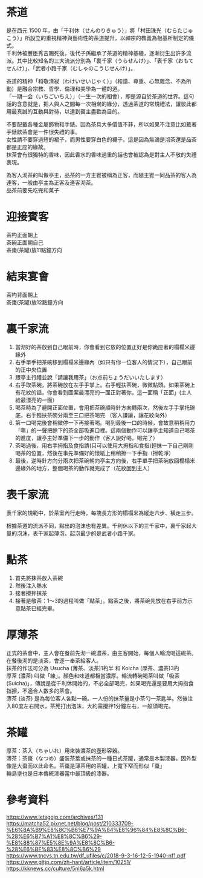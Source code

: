 # 茶道
是在西元 1500 年，由「千利休（せんのりきゅう）」將「村田珠光（むらたじゅこう）」所設立的重視精神與藝術性的茶道提升，以禪宗的教義為根基所制定的儀式。  
千利休被豐臣秀吉賜死後，後代子孫繼承了茶道的精神基礎，逐漸衍生出許多流派。其中比較知名的三大流派分別為「裏千家（うらせんけ）」、「表千家（おもてせんけ）」、「武者小路千家（むしゃのこうじせんけ）」。   

茶道的精神「和敬清寂（わけいせいじゃく）」（和諧、尊重、心無雜念、不為所動）是融合宗教、哲學、倫理和美學為一體的道。  
「一期一会（いちごいちえ）」（一生一次的相會），即是源自於茶道的世界。這句話的含意就是，把人與人之間每一次相聚的緣分，透過茶道的常規禮法，讓彼此都用最真誠的互動與對待，以達到賓主盡歡為目的。  

不要配戴各種金屬飾物和手錶。因為茶具大多價值不菲，所以如果不注意比如戴著手錶飲茶會是一件很失禮的事。  
女性請不要穿過短的裙子，而男性要穿白色的襪子。這是因為無論是沏茶還是品茶都是正座的緣故。  
抹茶會有很獨特的香味，因此香水的香味過重的話也會被認為是對主人不敬的失禮表現。  

為客人沏茶的叫做亭主，品茶的一方主賓被稱為正客，而隨主賓一同品茶的客人為連客，一般由亭主為正客及連客沏茶。  
品茶前要先吃完和菓子  


# 迎接賓客
茶杓正面朝上  
茶碗正面朝自己  
茶棗(茶罐)放11點鐘方向  

# 結束宴會
茶杓背面朝上  
茶棗(茶罐)放12點鐘方向  

# 裏千家流  
1. 當沏好的茶放到自己眼前時，你會看到它放的位置正好是你跪座著的榻榻米邊緣外
2. 右手單手把茶碗移到榻榻米邊緣內（如只有你一位客人的情況下），自己跟前的正中央位置
3. 跟亭主行禮並說「請讓我用茶」（お点前ちょうだいいたします）
4. 右手取茶碗，將茶碗放在左手手掌上。右手輕扶茶碗，微微點頭。如果茶碗上有花紋的話，你會看到圖案最漂亮的一面正對著你，這一面稱「正面」(主人給最漂亮的一面）
5. 喝茶時為了避開正面位置，會用把茶碗順時針方向轉兩次，然後左手手掌托碗底，右手輕扶茶碗分兩至三口把茶喝完  （客人謙讓，讓花紋向外）  
6. 第一口喝完後會稍微停一下再接著喝。喝到最後一口的時候，會故意稍稍用力「嘶」的一聲把餘下的茶全部吸進口裡。這兩個動作可以讓亭主知道自己喝茶的進度，讓亭主好準備下一步的動作（客人說好喝，喝完了）  
7. 茶喝過後，用右手拇指及食指請(只可以使用大拇指和食指)輕抹一下自己剛剛喝茶的位置，然後在事先準備好的懷紙上稍稍擦一下手指（擦乾淨）  
8. 最後，逆時針方向分兩次把茶碗朝向亭主方向後，右手單手把茶碗放回榻榻米邊緣外的地方，整個喝茶的動作就完成了（花紋回到主人）  

# 表千家流
表千家的規範中，於茶室內行走時，每塊長方形的榻榻米為縱走六步、橫走三步。  

根據茶道的流派不同，點出的泡沫也有差異。千利休以下的三千家中，裏千家起大量的泡沫，表千家起薄泡，起泡最少的是武者小路千家。  

# 點茶
1. 首先將抹茶放入茶碗  
2. 然後注入熱水  
3. 接著攪拌抹茶  
4. 接著是敬茶：1～3的過程叫做「點茶」。點茶之後，將茶碗先放在右手前方示意點茶已經完畢。    


# 厚薄茶
正式的茶會中，主人會在餐前先沏一碗濃茶，由主客開始，每個人輪流喝這碗茶。在餐後沏的是淡茶，會逐一奉茶給客人。  
抹茶的作法可分為 Usucha (薄茶、淡茶)1杓半 和 Koicha (厚茶、濃茶)3杓  
厚茶 (濃茶) 叫做「練」。顏色和味道都相當濃厚。輪流轉碗喝茶叫做「吸茶(Suicha)」，傳說是從千利休開始的，不必全部喝完，如果喝完還是要用大拇指食指擦，不適合人數多的茶會。   
薄茶 (淡茶) 是為每位客人各點一碗。一人份的抹茶量是小茶勺一茶匙半。然後注入80度左右開水，茶筅打出泡沫，大約需攪拌1分鐘左右，一般須喝完。  

# 茶罐
厚茶：茶入（ちゃいれ）用來裝濃茶的壺形容器。  
薄茶：茶棗（なつめ）盛裝茶葉或抹茶的一種日式茶罐，通常是木製漆器。因外型像是大棗而以此命名。茶棗是薄茶用的茶罐，上寬下窄而形似「棗」  
輪島塗也是日本傳統漆器當中最頂級的漆器。


# 參考資料
https://www.letsgojp.com/archives/131  
https://matcha52.pixnet.net/blog/post/210333709-%E6%8A%B9%E8%8C%B6%E7%9A%84%E8%96%84%E8%8C%B6-%28%E6%B7%A1%E8%8C%B6%29-%E8%88%87%E5%8E%9A%E8%8C%B6-%28%E6%BF%83%E8%8C%B6%29  
https://www.tncvs.tn.edu.tw/df_ufiles/c/2018-9-3-16-12-5-1940-nf1.pdf  
https://www.gltjp.com/zh-hant/article/item/10251/  
https://kknews.cc/culture/5nl6a5k.html   
